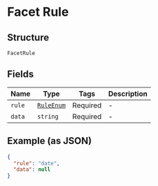 
# Facet Rule

## Structure

`FacetRule`

## Fields

| Name | Type | Tags | Description |
|  --- | --- | --- | --- |
| `rule` | [`RuleEnum`](../../doc/models/rule-enum.md) | Required | - |
| `data` | `string` | Required | - |

## Example (as JSON)

```json
{
  "rule": "date",
  "data": null
}
```

